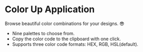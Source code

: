 # Color Up Application 

Browse beautiful color combinations for your designs. 😎

- Nine palettes to choose from.
- Copy the color code to the clipboard with one click.
- Supports three color code formats: HEX, RGB, HSL(default).